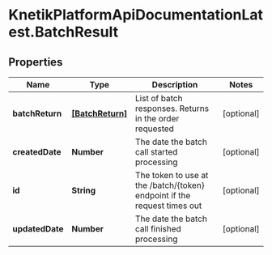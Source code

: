 # KnetikPlatformApiDocumentationLatest.BatchResult

## Properties
Name | Type | Description | Notes
------------ | ------------- | ------------- | -------------
**batchReturn** | [**[BatchReturn]**](BatchReturn.md) | List of batch responses.  Returns in the order requested | [optional] 
**createdDate** | **Number** | The date the batch call started processing | [optional] 
**id** | **String** | The token to use at the /batch/{token} endpoint if the request times out | [optional] 
**updatedDate** | **Number** | The date the batch call finished processing | [optional] 


